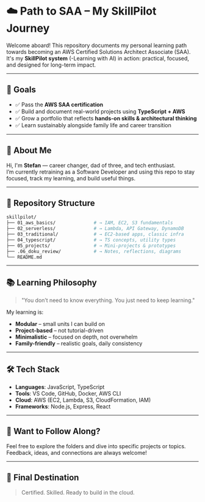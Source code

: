 # ☁️ Path to SAA – My SkillPilot Journey

Welcome aboard! This repository documents my personal learning path towards becoming an AWS Certified Solutions Architect Associate (SAA). It's my **SkillPilot system** (-Learning with AI) in action: practical, focused, and designed for long-term impact.

---

## 🚀 Goals

- ✅ Pass the **AWS SAA certification**
- ✅ Build and document real-world projects using **TypeScript + AWS**
- ✅ Grow a portfolio that reflects **hands-on skills & architectural thinking**
- ✅ Learn sustainably alongside family life and career transition

---

## 🧠 About Me

Hi, I'm **Stefan** — career changer, dad of three, and tech enthusiast.  
I’m currently retraining as a Software Developer and using this repo to stay focused, track my learning, and build useful things.

---

## 🧱 Repository Structure

```bash
skillpilot/
├── 01_aws_basics/              # → IAM, EC2, S3 fundamentals
├── 02_serverless/              # → Lambda, API Gateway, DynamoDB
├── 03_traditional/             # → EC2-based apps, classic infra
├── 04_typescript/              # → TS concepts, utility types
├── 05_projects/                # → Mini-projects & prototypes
├── .06_doku_review/            # → Notes, reflections, diagrams
└── README.md
```

---

## 📚 Learning Philosophy

> "You don’t need to know everything. You just need to keep learning."

My learning is:
- **Modular** – small units I can build on
- **Project-based** – not tutorial-driven
- **Minimalistic** – focused on depth, not overwhelm
- **Family-friendly** – realistic goals, daily consistency

---

## 🛠️ Tech Stack

- **Languages**: JavaScript, TypeScript
- **Tools**: VS Code, GitHub, Docker, AWS CLI
- **Cloud**: AWS (EC2, Lambda, S3, CloudFormation, IAM)
- **Frameworks**: Node.js, Express, React

---

## 📝 Want to Follow Along?

Feel free to explore the folders and dive into specific projects or topics.  
Feedback, ideas, and connections are always welcome!

---

## 🧭 Final Destination

> Certified. Skilled. Ready to build in the cloud.
